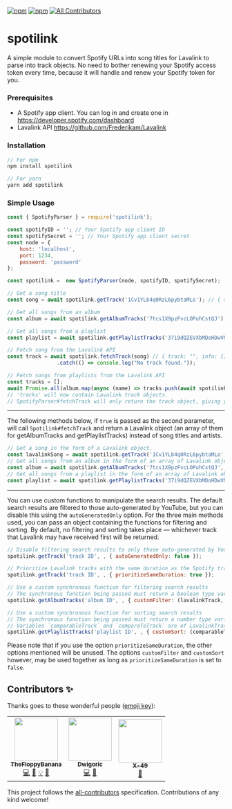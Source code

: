 [![npm](https://img.shields.io/npm/dt/spotilink)](https://npmjs.org/package/spotilink)
[![npm](https://img.shields.io/npm/v/spotilink?label=npm%20package)](https://npmjs.org/package/spotilink)
[![All Contributors](https://img.shields.io/badge/all_contributors-3-orange.svg?style=flat)](#contributors-)


# spotilink

A simple module to convert Spotify URLs into song titles for Lavalink to parse into track objects. No need to bother renewing your Spotify access token every time, because it will handle and renew your Spotify token for you.

### Prerequisites
- A Spotify app client. You can log in and create one in https://developer.spotify.com/dashboard
- Lavalink API https://github.com/Frederikam/Lavalink

### Installation
```javascript
// For npm
npm install spotilink

// For yarn
yarn add spotilink
```

### Simple Usage
```javascript
const { SpotifyParser } = require('spotilink');

const spotifyID = ''; // Your Spotify app client ID
const spotifySecret = ''; // Your Spotify app client secret
const node = {
	host: 'localhost',
	port: 1234,
	password: 'password'
};

const spotilink =  new SpotifyParser(node, spotifyID, spotifySecret);

// Get a song title
const song = await spotilink.getTrack('1Cv1YLb4q0RzL6pybtaMLo'); // { artists: [ "Surfaces" ], name: "Sunday Best" }

// Get all songs from an album
const album = await spotilink.getAlbumTracks('7tcs1X9pzFvcLOPuhCstQJ'); // [ { artists: [ "Kygo", "Valerie Broussard" ], name: "The Truth" }, ... ]

// Get all songs from a playlist
const playlist = await spotilink.getPlaylistTracks('37i9dQZEVXbMDoHDwVN2tF') // [ { arists: [ "Cardi B", "Megan Thee Stallion" ], name: "WAP (feat. Megan Thee Stallion)" }, ... ]

// Fetch song from the Lavalink API
const track = await spotilink.fetchTrack(song) // { track: "", info: {} }
				.catch(() => console.log("No track found."));

// Fetch songs from playlists from the Lavalink API
const tracks = [];
await Promise.all(album.map(async (name) => tracks.push(await spotilink.fetchTrack(name))));
// 'tracks' will now contain Lavalink track objects.
// SpotifyParser#fetchTrack will only return the track object, giving you complete freedom and control on how you handle the Lavalink tracks. :)
```
---

The following methods below, if `true` is passed as the second parameter, will call `Spotilink#fetchTrack` and return a Lavalink object (an array of them for getAlbumTracks and getPlaylistTracks) instead of song titles and artists.
```javascript
// Get a song in the form of a Lavalink object.
const lavalinkSong = await spotilink.getTrack('1Cv1YLb4q0RzL6pybtaMLo', true);
// Get all songs from an album in the form of an array of Lavalink objects.
const album = await spotilink.getAlbumTracks('7tcs1X9pzFvcLOPuhCstQJ', true);
// Get all songs from a playlist in the form of an array of Lavalink objects.
const playlist = await spotilink.getPlaylistTracks('37i9dQZEVXbMDoHDwVN2tF', true);
```
---

You can use custom functions to manipulate the search results.
The default search results are filtered to those auto-generated by YouTube, but you can disable this using the `autoGeneratedOnly` option.
For the three main methods used, you can pass an object containing the functions for filtering and sorting.
By default, no filtering and sorting takes place — whichever track that Lavalink may have received first will be returned.
```javascript
// Disable filtering search results to only those auto-generated by YouTube.
spotilink.getTrack('track ID', , { autoGeneratedOnly: false });

// Prioritize Lavalink tracks with the same duration as the Spotify track.
spotilink.getTrack('track ID', , { prioritizeSameDuration: true });

// Use a custom synchronous function for filtering search results
// The synchronous function being passed must return a boolean type variable
spotilink.getAlbumTracks('album ID', , { customFilter: (lavalinkTrack, spotifyTrack) => lavalinkTrack.info.title === spotifyTrack.name })

// Use a custom synchronous function for sorting search results
// The synchronous function being passed must return a number type variable
// Variables `comparableTrack` and `compareToTrack` are of LavalinkTrack types
spotilink.getPlaylistTracks('playlist ID', , { customSort: (comparableTrack, compareToTrack, spotifyTrack) => comparableTrack.info.title === spotifyTrack.name ? -1 : 1 })
```
Please note that if you use the option `prioritizeSameDuration`, the other options mentioned will be unused. The options `customFilter` and `customSort` however, may be used together as long as `prioritizeSameDuration` is set to `false`.

## Contributors ✨

Thanks goes to these wonderful people ([emoji key](https://allcontributors.org/docs/en/emoji-key)):

<!-- ALL-CONTRIBUTORS-LIST:START - Do not remove or modify this section -->
<!-- prettier-ignore-start -->
<!-- markdownlint-disable -->
<table>
  <tr>
    <td align="center"><a href="https://github.com/TheFloppyBanana"><img src="https://avatars1.githubusercontent.com/u/35372554?v=4?s=100" width="100px;" alt=""/><br /><sub><b>TheFloppyBanana</b></sub></a><br /><a href="https://github.com/takomst/spotify-to-lavalink/commits?author=TheFloppyBanana" title="Code">💻</a> <a href="https://github.com/takomst/spotify-to-lavalink/commits?author=TheFloppyBanana" title="Documentation">📖</a> <a href="#example-TheFloppyBanana" title="Examples">💡</a> <a href="#ideas-TheFloppyBanana" title="Ideas, Planning, & Feedback">🤔</a></td>
    <td align="center"><a href="https://github.com/Dwigoric"><img src="https://avatars2.githubusercontent.com/u/30539952?v=4?s=100" width="100px;" alt=""/><br /><sub><b>Dwigoric</b></sub></a><br /><a href="https://github.com/takomst/spotify-to-lavalink/commits?author=Dwigoric" title="Code">💻</a> <a href="#ideas-Dwigoric" title="Ideas, Planning, & Feedback">🤔</a></td>
    <td align="center"><a href="https://xeval.dev/"><img src="https://avatars3.githubusercontent.com/u/40152105?v=4?s=100" width="100px;" alt=""/><br /><sub><b>X-49</b></sub></a><br /><a href="https://github.com/takomst/spotify-to-lavalink/issues?q=author%3ASaphirePI" title="Bug reports">🐛</a></td>
  </tr>
</table>

<!-- markdownlint-enable -->
<!-- prettier-ignore-end -->
<!-- ALL-CONTRIBUTORS-LIST:END -->

This project follows the [all-contributors](https://github.com/all-contributors/all-contributors) specification. Contributions of any kind welcome!
